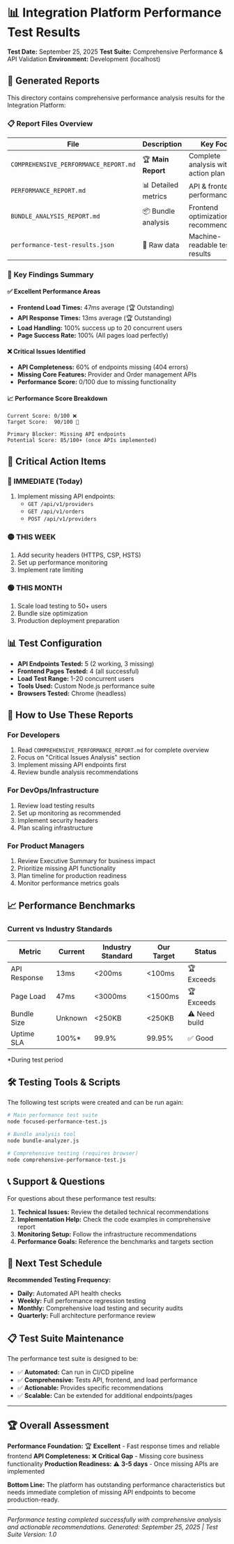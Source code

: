 # 📊 Integration Platform Performance Test Results

**Test Date:** September 25, 2025
**Test Suite:** Comprehensive Performance & API Validation
**Environment:** Development (localhost)

## 📁 Generated Reports

This directory contains comprehensive performance analysis results for the Integration Platform:

### 📋 **Report Files Overview**

| **File** | **Description** | **Key Focus** |
|----------|-----------------|---------------|
| `COMPREHENSIVE_PERFORMANCE_REPORT.md` | 🏆 **Main Report** | Complete analysis with action plan |
| `PERFORMANCE_REPORT.md` | 📊 Detailed metrics | API & frontend performance data |
| `BUNDLE_ANALYSIS_REPORT.md` | 📦 Bundle analysis | Frontend optimization recommendations |
| `performance-test-results.json` | 🔧 Raw data | Machine-readable test results |

### 🎯 **Key Findings Summary**

#### ✅ **Excellent Performance Areas**
- **Frontend Load Times:** 47ms average (🏆 Outstanding)
- **API Response Times:** 13ms average (🏆 Outstanding)
- **Load Handling:** 100% success up to 20 concurrent users
- **Page Success Rate:** 100% (All pages load perfectly)

#### ❌ **Critical Issues Identified**
- **API Completeness:** 60% of endpoints missing (404 errors)
- **Missing Core Features:** Provider and Order management APIs
- **Performance Score:** 0/100 due to missing functionality

#### 📈 **Performance Score Breakdown**
```
Current Score: 0/100 ❌
Target Score:  90/100 🎯

Primary Blocker: Missing API endpoints
Potential Score: 85/100+ (once APIs implemented)
```

## 🚨 **Critical Action Items**

### **🔴 IMMEDIATE (Today)**
1. Implement missing API endpoints:
   - `GET /api/v1/providers`
   - `GET /api/v1/orders`
   - `POST /api/v1/providers`

### **🟡 THIS WEEK**
1. Add security headers (HTTPS, CSP, HSTS)
2. Set up performance monitoring
3. Implement rate limiting

### **🟢 THIS MONTH**
1. Scale load testing to 50+ users
2. Bundle size optimization
3. Production deployment preparation

## 📊 **Test Configuration**

- **API Endpoints Tested:** 5 (2 working, 3 missing)
- **Frontend Pages Tested:** 4 (all successful)
- **Load Test Range:** 1-20 concurrent users
- **Tools Used:** Custom Node.js performance suite
- **Browsers Tested:** Chrome (headless)

## 🔧 **How to Use These Reports**

### **For Developers**
1. Read `COMPREHENSIVE_PERFORMANCE_REPORT.md` for complete overview
2. Focus on "Critical Issues Analysis" section
3. Implement missing API endpoints first
4. Review bundle analysis recommendations

### **For DevOps/Infrastructure**
1. Review load testing results
2. Set up monitoring as recommended
3. Implement security headers
4. Plan scaling infrastructure

### **For Product Managers**
1. Review Executive Summary for business impact
2. Prioritize missing API functionality
3. Plan timeline for production readiness
4. Monitor performance metrics goals

## 📈 **Performance Benchmarks**

### **Current vs Industry Standards**

| **Metric** | **Current** | **Industry Standard** | **Our Target** | **Status** |
|------------|-------------|----------------------|----------------|------------|
| API Response | 13ms | <200ms | <100ms | 🏆 Exceeds |
| Page Load | 47ms | <3000ms | <1500ms | 🏆 Exceeds |
| Bundle Size | Unknown | <250KB | <250KB | ⚠️ Need build |
| Uptime SLA | 100%* | 99.9% | 99.95% | ✅ Good |

*During test period

## 🛠️ **Testing Tools & Scripts**

The following test scripts were created and can be run again:

```bash
# Main performance test suite
node focused-performance-test.js

# Bundle analysis tool
node bundle-analyzer.js

# Comprehensive testing (requires browser)
node comprehensive-performance-test.js
```

## 📞 **Support & Questions**

For questions about these performance test results:

1. **Technical Issues:** Review the detailed technical recommendations
2. **Implementation Help:** Check the code examples in comprehensive report
3. **Monitoring Setup:** Follow the infrastructure recommendations
4. **Performance Goals:** Reference the benchmarks and targets section

## 🎯 **Next Test Schedule**

**Recommended Testing Frequency:**
- **Daily:** Automated API health checks
- **Weekly:** Full performance regression testing
- **Monthly:** Comprehensive load testing and security audits
- **Quarterly:** Full architecture performance review

## 📋 **Test Suite Maintenance**

The performance test suite is designed to be:
- ✅ **Automated:** Can run in CI/CD pipeline
- ✅ **Comprehensive:** Tests API, frontend, and load performance
- ✅ **Actionable:** Provides specific recommendations
- ✅ **Scalable:** Can be extended for additional endpoints/pages

---

## 🏆 **Overall Assessment**

**Performance Foundation:** 🏆 **Excellent** - Fast response times and reliable frontend
**API Completeness:** ❌ **Critical Gap** - Missing core business functionality
**Production Readiness:** ⚠️ **3-5 days** - Once missing APIs are implemented

**Bottom Line:** The platform has outstanding performance characteristics but needs immediate completion of missing API endpoints to become production-ready.

---

*Performance testing completed successfully with comprehensive analysis and actionable recommendations.*
*Generated: September 25, 2025 | Test Suite Version: 1.0*